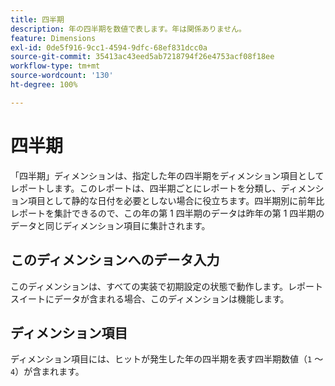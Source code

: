 ```yaml
---
title: 四半期
description: 年の四半期を数値で表します。年は関係ありません。
feature: Dimensions
exl-id: 0de5f916-9cc1-4594-9dfc-68ef831dcc0a
source-git-commit: 35413ac43eed5ab7218794f26e4753acf08f18ee
workflow-type: tm+mt
source-wordcount: '130'
ht-degree: 100%

---
```


# 四半期

「四半期」ディメンションは、指定した年の四半期をディメンション項目としてレポートします。このレポートは、四半期ごとにレポートを分類し、ディメンション項目として静的な日付を必要としない場合に役立ちます。四半期別に前年比レポートを集計できるので、この年の第 1 四半期のデータは昨年の第 1 四半期のデータと同じディメンション項目に集計されます。

## このディメンションへのデータ入力

このディメンションは、すべての実装で初期設定の状態で動作します。レポートスイートにデータが含まれる場合、このディメンションは機能します。

## ディメンション項目

ディメンション項目には、ヒットが発生した年の四半期を表す四半期数値（`1` ～ `4`）が含まれます。
